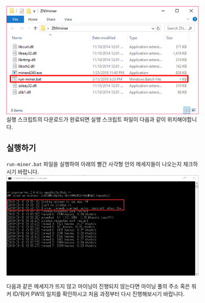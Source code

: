 ![실행 스크립트 다운로드 결과](../../../../../static/img/guide/windows/04.png)
실행 스크립트의 다운로드가 완료되면 실행 스크립트 파일이 다음과 같이 위치해야합니다.

## 실행하기

``run-miner.bat`` 파일을 실행하여 아래의 빨간 사각형 안의 메세지들이 나오는지 체크하시기 바랍니다.
![마이너 실행](../../../../../static/img/guide/windows/05.png)

다음과 같은 메세지가 뜨지 않고 마이닝이 진행되지 않는다면 마이닝 풀의 주소 혹은 워커 ID/워커 PW의 일치를 확인하시고 처음 과정부터 다시 진행해보시기 바랍니다.